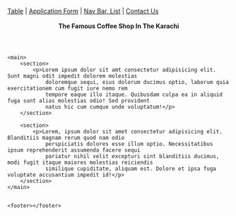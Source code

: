 <!DOCTYPE html>
<html lang="en">

<head>
    <meta charset="UTF-8">
    <meta name="viewport" content="width=device-width, initial-scale=1.0">
    <title>Document</title>
</head>
<style>
    nav {
        display: block;
    }
</style>

<body>
    <nav class="navbar">
        <a href="ayan.html">Table</a> |
        <a href="./applicationforms/Ayan Form.html">Application Form</a> |
        <a href="index.html">Nav Bar, List</a> |
        <a href="python">Contact Us</a>
    </nav>
    &nbsp;
    <header>
        <strong>The Famous Coffee Shop In The Karachi</strong>
    </header>



    <main>
        <section>
            <p>Lorem ipsum dolor sit amt consectetur adipisicing elit. Sunt magni odit impedit dolorem molestias
                doloremque sequi, eius dolorum ducimus optio, laborum quia exercitationem cum fugit iure nemo rem
                tempore eaque illo itaque. Quibusdam culpa ea in aliquid fuga sunt alias molestias odio! Sed provident
                natus hic cum cumque unde voluptatum!</p>
        </section>

        <section>
            <p>Lorem, ipsum dolor sit amet consectetur adipisicing elit. Blanditiis magnam rerum quod nam odio
                perspiciatis dolores esse illum optio. Necessitatibus ipsum reprehenderit assumenda facere sequi
                pariatur nihil velit excepturi sint blanditiis ducimus, modi fugit itaque maiores molestias reiciendis
                similique cupiditate, aliquam est. Dolore et ipsa fuga voluptate accusantium impedit id!</p>
        </section>
    </main>


    <footer></footer>
</body>

</html>
